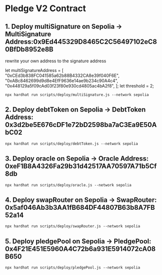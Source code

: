 # Pledge V2 Contract

## 1. Deploy multiSignature on Sepolia -> MultiSignature Address:0x9Ed445329D8465C2C56497102eC80BfDb8952e8B

rewrite your own address to the signature address

let multiSignatureAddress = [
    "0xCEd3b838FC041585a62b88B4332CA8e39f040F6E",
    "0xABc8462699d9d8e4EfF9636e14ae9b234c90A4c4",
    "0x448129a5f09cAd03f23f80e930cd4805ac4bA2f8",
];
let threshold = 2;


```shell
npx hardhat run scripts/deploy/multiSignature.js --network sepolia
```

## 2. Deploy debtToken on Sepolia -> DebtToken Address: 0x3d2be5E676cDF1e72bD2598ba7aC3Ea9E50AbC02

```shell
npx hardhat run scripts/deploy/debtToken.js --network sepolia
```

## 3. Deploy oracle on Sepolia -> Oracle Address: 0xeF1B8A4326Fa29b31d42517AA70597A71b5Cf8db

```shell
npx hardhat run scripts/deploy/oracle.js --network sepolia
```

## 4. Deploy swapRouter on Sepolia -> SwapRouter: 0x5af046Ab3b3AA1fB684DF44807B63b8A7FB52a14

```shell
npx hardhat run scripts/deploy/swapRouter.js --network sepolia
```

## 5. Deploy pledgePool on Sepolia -> PledgePool: 0x4F21E451E5960A4C72b6a931E5914072cA08B650

```shell
npx hardhat run scripts/deploy/pledgePool.js --network sepolia
```